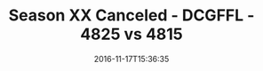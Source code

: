 ---
title: Season XX Canceled - DCGFFL - 4825 vs 4815
teams_score:
- team: 4825
  score: 27
- team: 4815
  score: 20
mvp: M. Davis (Purple), J. Price (Pink)
game-ball: R. Wildeman (Purple), S. Boylan (Pink)
sportsperson: ''
season: 13
week:
date: '2016-11-17T15:36:35'
pageid: season-13-playoffs-november-13-2016-4825-vs-4815
---